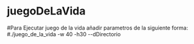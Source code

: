 # juegoDeLaVida
#Para Ejecutar juego de la vida añadir parametros de la siguiente forma:
#./juego_de_la_vida -w 40 -h30 --dDirectorio


